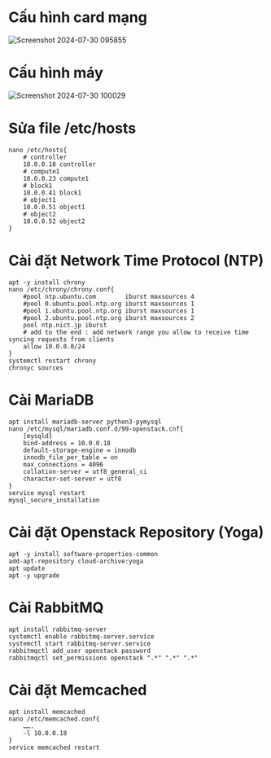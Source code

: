 # Cấu hình card mạng
![Screenshot 2024-07-30 095855](https://github.com/user-attachments/assets/b4b5f7c6-a721-40a1-b197-49c5acd9bf64)
# Cấu hình máy 
![Screenshot 2024-07-30 100029](https://github.com/user-attachments/assets/b3162c29-f10c-44dc-bee3-8977551c1bc8)
# Sửa file /etc/hosts
    nano /etc/hosts{
        # controller
        10.0.0.18 controller
        # compute1
        10.0.0.23 compute1
        # block1
        10.0.0.41 block1
        # object1
        10.0.0.51 object1
        # object2
        10.0.0.52 object2
    }
# Cài đặt Network Time Protocol (NTP)
    apt -y install chrony
    nano /etc/chrony/chrony.conf{
        #pool ntp.ubuntu.com        iburst maxsources 4
        #pool 0.ubuntu.pool.ntp.org iburst maxsources 1
        #pool 1.ubuntu.pool.ntp.org iburst maxsources 1
        #pool 2.ubuntu.pool.ntp.org iburst maxsources 2
        pool ntp.nict.jp iburst 
        # add to the end : add network range you allow to receive time syncing requests from clients
        allow 10.0.0.0/24
    }
    systemctl restart chrony
    chronyc sources
# Cài MariaDB
    apt install mariadb-server python3-pymysql
    nano /etc/mysql/mariadb.conf.d/99-openstack.cnf{
        [mysqld]
        bind-address = 10.0.0.18
        default-storage-engine = innodb
        innodb_file_per_table = on
        max_connections = 4096
        collation-server = utf8_general_ci
        character-set-server = utf8
    }
    service mysql restart
    mysql_secure_installation
# Cài đặt Openstack Repository (Yoga)
    apt -y install software-properties-common
    add-apt-repository cloud-archive:yoga
    apt update
    apt -y upgrade
# Cài RabbitMQ
    apt install rabbitmq-server
    systemctl enable rabbitmq-server.service 
    systemctl start rabbitmq-server.service
    rabbitmqctl add_user openstack password
    rabbitmqctl set_permissions openstack ".*" ".*" ".*"
# Cài đặt Memcached
    apt install memcached
    nano /etc/memcached.conf{
        …….
        -l 10.0.0.18
    }
    service memcached restart
